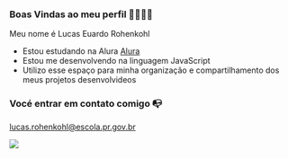 ### Boas Vindas ao meu perfil 🧑‍🎓🇧🇷

Meu nome é Lucas Euardo Rohenkohl

- Estou estudando na Alura [Alura](https://alura.com.br)
- Estou me desenvolvendo na linguagem JavaScript
- Utilizo esse espaço para minha organização e compartilhamento dos meus projetos desenvolvideos

### Vocé entrar em contato comigo 📭

lucas.rohenkohl@escola.pr.gov.br

![](https://media.tenor.com/rz7YXvXEWvIAAAAC/core-keeper-core.gif)
